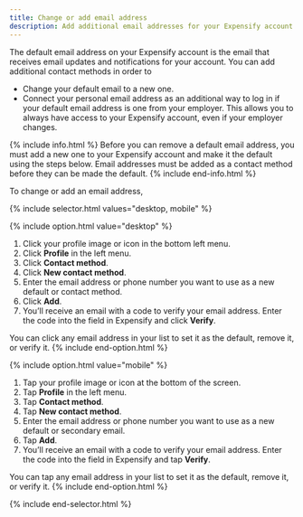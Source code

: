 ```yaml
---
title: Change or add email address
description: Add additional email addresses for your Expensify account or update your email
---
```

<div id="new-expensify" markdown="1">

The default email address on your Expensify account is the email that receives email updates and notifications for your account. You can add additional contact methods in order to
- Change your default email to a new one.
- Connect your personal email address as an additional way to log in if your default email address is one from your employer. This allows you to always have access to your Expensify account, even if your employer changes. 

{% include info.html %}
Before you can remove a default email address, you must add a new one to your Expensify account and make it the default using the steps below. Email addresses must be added as a contact method before they can be made the default.
{% include end-info.html %}

To change or add an email address, 

{% include selector.html values="desktop, mobile" %}

{% include option.html value="desktop" %}
1. Click your profile image or icon in the bottom left menu. 
2. Click **Profile** in the left menu.
3. Click **Contact method**. 
4. Click **New contact method**.
5. Enter the email address or phone number you want to use as a new default or contact method. 
6. Click **Add**.
7. You’ll receive an email with a code to verify your email address. Enter the code into the field in Expensify and click **Verify**. 

You can click any email address in your list to set it as the default, remove it, or verify it.
{% include end-option.html %}

{% include option.html value="mobile" %}
1. Tap your profile image or icon at the bottom of the screen. 
2. Tap **Profile** in the left menu.
3. Tap **Contact method**. 
4. Tap **New contact method**.
5. Enter the email address or phone number you want to use as a new default or secondary email. 
6. Tap **Add**.
7. You’ll receive an email with a code to verify your email address. Enter the code into the field in Expensify and tap **Verify**. 
 
You can tap any email address in your list to set it as the default, remove it, or verify it.
{% include end-option.html %}

{% include end-selector.html %} 

</div>
